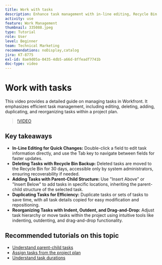 ```yaml
---
title: Work with tasks
description: Enhance task management with in-line editing, Recycle Bin backups for deleted tasks, parent-child structure additions, task duplication, and intuitive reorganization tools like drag-and-drop in Workfront.
activity: use
feature: Work Management
thumbnail: 335088.jpeg
type: Tutorial
role: User
level: Beginner
team: Technical Marketing
recommendations: noDisplay,catalog
jira: KT-8775
exl-id: 8ae9d05a-0435-4db5-a66d-8ffeadf7741b
doc-type: video
---
```

# Work with tasks

This video provides a detailed guide on managing tasks in Workfront. It emphasizes efficient task management, including editing, deleting, adding, duplicating, and reorganizing tasks within a project plan.

>[!VIDEO](https://video.tv.adobe.com/v/335088/?quality=12&learn=on&enablevpops)

## Key takeaways

* **In-Line Editing for Quick Changes:** Double-click a field to edit task information directly, and use the Tab key to navigate between fields for faster updates. ​
* **Deleting Tasks with Recycle Bin Backup:** Deleted tasks are moved to the Recycle Bin for 30 days, accessible only by system administrators, ensuring recoverability if needed. ​
* **Adding Tasks with Parent-Child Structure:** Use "Insert Above" or "Insert Below" to add tasks in specific locations, inheriting the parent-child structure of the selected task. ​
* **Duplicating Tasks for Efficiency:** Duplicate tasks or sets of tasks to save time, with all task details copied for easy modification and repositioning. ​
* **Reorganizing Tasks with Indent, Outdent, and Drag-and-Drop:** Adjust task hierarchy or move tasks within the project using intuitive tools like indenting, outdenting, and drag-and-drop functionality. ​

## Recommended tutorials on this topic

* [Understand parent-child tasks](/help/manage-work/tasks/understand-parent-child-tasks.md)
* [Assign tasks from the project plan](/help/manage-work/tasks/assign-tasks-from-the-project-plan.md)
* [Understand task durations](/help/manage-work/tasks/understand-task-durations.md)
